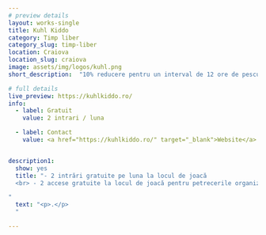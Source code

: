 ```yaml
---
# preview details
layout: works-single
title: Kuhl Kiddo
category: Timp liber
category_slug: timp-liber
location: Craiova
location_slug: craiova
image: assets/img/logos/kuhl.png
short_description:  "10% reducere pentru un interval de 12 ore de pescuit"

# full details
live_preview: https://kuhlkiddo.ro/
info:
  - label: Gratuit
    value: 2 intrari / luna

  - label: Contact
    value: <a href="https://kuhlkiddo.ro/" target="_blank">Website</a>


description1:
  show: yes
  title: "- 2 intrări gratuite pe luna la locul de joacă
  <br> - 2 accese gratuite la locul de joacă pentru petrecerile organizate în cadrul Kuhl Kiddo

"
  text: "<p>.</p>
  "

---
```


